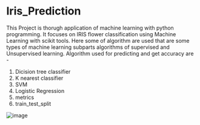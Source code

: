# Iris_Prediction

This Project is thorugh application of machine learning with python programming. It focuses on IRIS flower classification using Machine Learning with scikit tools. Here some of algorithm are used that are some types of machine learning subparts algorithms of supervised and Unsupervised learning. Algorithm used for predicting and get accuracy are -

1. Dicision tree classifier
2. K nearest classifier
3. SVM
4. Logistic Regression
5. metrics
6. train_test_split


![image](https://github.com/user-attachments/assets/d1cf7986-419b-4861-8429-ac5716b3f384)
   
